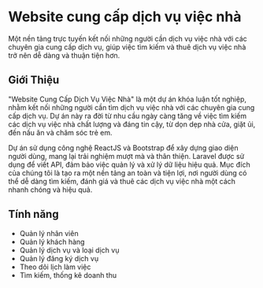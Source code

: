 # Website cung cấp dịch vụ việc nhà

Một nền tảng trực tuyến kết nối những người cần dịch vụ việc nhà với các chuyên gia cung cấp dịch vụ, giúp việc tìm kiếm và thuê dịch vụ việc nhà trở nên dễ dàng và thuận tiện hơn.

## Giới Thiệu

"Website Cung Cấp Dịch Vụ Việc Nhà" là một dự án khóa luận tốt nghiệp, nhằm kết nối những người cần tìm dịch vụ việc nhà với các chuyên gia cung cấp dịch vụ. Dự án này ra đời từ nhu cầu ngày càng tăng về việc tìm kiếm các dịch vụ việc nhà chất lượng và đáng tin cậy, từ dọn dẹp nhà cửa, giặt ủi, đến nấu ăn và chăm sóc trẻ em. 

Dự án sử dụng công nghệ ReactJS và Bootstrap để xây dựng giao diện người dùng, mang lại trải nghiệm mượt mà và thân thiện. Laravel được sử dụng để viết API, đảm bảo việc quản lý và xử lý dữ liệu hiệu quả. Mục đích của chúng tôi là tạo ra một nền tảng an toàn và tiện lợi, nơi người dùng có thể dễ dàng tìm kiếm, đánh giá và thuê các dịch vụ việc nhà một cách nhanh chóng và hiệu quả.

## Tính năng

- Quản lý nhân viên
- Quản lý khách hàng
- Quản lý dịch vụ và loại dịch vụ
- Quản lý đăng ký dịch vụ
- Theo dõi lịch làm việc
- Tìm kiếm, thống kê doanh thu
